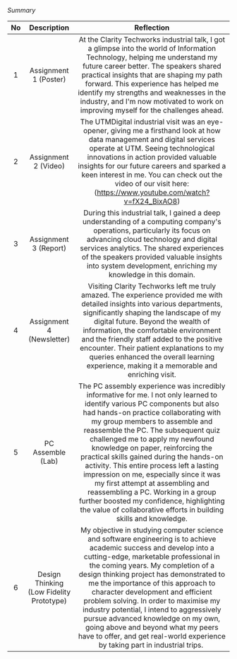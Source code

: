 *Summary*

| No | Description | Reflection |
| :---: | :---: | :---: |
| 1 | Assignment 1 (Poster) | At the Clarity Techworks industrial talk, I got a glimpse into the world of Information Technology, helping me understand my future career better. The speakers shared practical insights that are shaping my path forward. This experience has helped me identify my strengths and weaknesses in the industry, and I'm now motivated to work on improving myself for the challenges ahead. |
| 2 | Assignment 2 (Video) | The UTMDigital industrial visit was an eye-opener, giving me a firsthand look at how data management and digital services operate at UTM. Seeing technological innovations in action provided valuable insights for our future careers and sparked a keen interest in me. You can check out the video of our visit here: (https://www.youtube.com/watch?v=fX24_BixAO8)|
| 3 | Assignment 3 (Report) |During this industrial talk, I gained a deep understanding of a computing company's operations, particularly its focus on advancing cloud technology and digital services analytics. The shared experiences of the speakers provided valuable insights into system development, enriching my knowledge in this domain. |
| 4 | Assignment 4 (Newsletter) | Visiting Clarity Techworks left me truly amazed. The experience provided me with detailed insights into various departments, significantly shaping the landscape of my digital future. Beyond the wealth of information, the comfortable environment and the friendly staff added to the positive encounter. Their patient explanations to my queries enhanced the overall learning experience, making it a memorable and enriching visit. |
| 5 | PC Assemble (Lab) | The PC assembly experience was incredibly informative for me. I not only learned to identify various PC components but also had hands-on practice collaborating with my group members to assemble and reassemble the PC. The subsequent quiz challenged me to apply my newfound knowledge on paper, reinforcing the practical skills gained during the hands-on activity. This entire process left a lasting impression on me, especially since it was my first attempt at assembling and reassembling a PC. Working in a group further boosted my confidence, highlighting the value of collaborative efforts in building skills and knowledge. |
| 6 | Design Thinking (Low Fidelity Prototype) | My objective in studying computer science and software engineering is to achieve academic success and develop into a cutting-edge, marketable professional in the coming years. My completion of a design thinking project has demonstrated to me the importance of this approach to character development and efficient problem solving. In order to maximise my industry potential, I intend to aggressively pursue advanced knowledge on my own, going above and beyond what my peers have to offer, and get real-world experience by taking part in industrial trips. |
